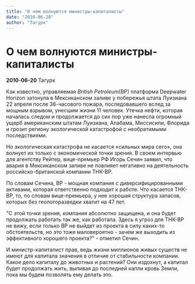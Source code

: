 ```yaml
---
title: "О чем волнуются министры-капиталисты"
date: "2010-06-20"
author: "Тагурк"
---
```


# О чем волнуются министры-капиталисты

**2010-06-20** Тагурк

Как известно, управляемая *British Petroleum*(BP) платформа Deepwater Horizon затонула в Мексиканском заливе у побережья штата Луизиана 22 апреля после 36-часового пожара, последовавшего вслед за мощным взрывом, унесшим жизни 11 человек. Утечка нефти, которая началась следом и продолжается до сих пор уже нанесла огромный ущерб американским штатам Луизиана, Алабама, Миссисипи, Флорида и грозит региону экологической катастрофой с необратимыми последствиями.

Но экологическая катастрофа не касается «сильных мира сего», она волнует их только с экономической точки зрения. В своем интервью для агентству Рейтер, вице-премьер РФ Игорь Сечин заявил, что авария в Мексиканском заливе не повлияет негативно на деятельность российско-британской компании ТНК-BP.

По словам Сечина, BP - мощная компания с диверсифицированными активами, которая ответственно подходит к работе. Что касается ТНК-ВР, то, по словам вице-премьера, у нее хорошая структура запасов, которых без геологоразведки хватит на 47 лет.

"С этой точки зрения, компания абсолютно защищена, и она будет продолжать работать так же, как работала. Здесь я угроз для ТНК-ВР не вижу, если только ВР не выйдет из проекта в силу каких-то обстоятельств, но это тоже маловероятно - зачем же выходить из эффективного хорошего проекта?" - отметил Сечин.

И министр-капиталист прав, ведь жизни миллионов живых существ не имеют для капитала значения в отличие от стабильности компании. Какое дело капиталу до животных и растений? Они издохнут, а капитал будет продолжать жить, выпивая до последней капли кровь Земли, пока мы будем позволять ему делать это.